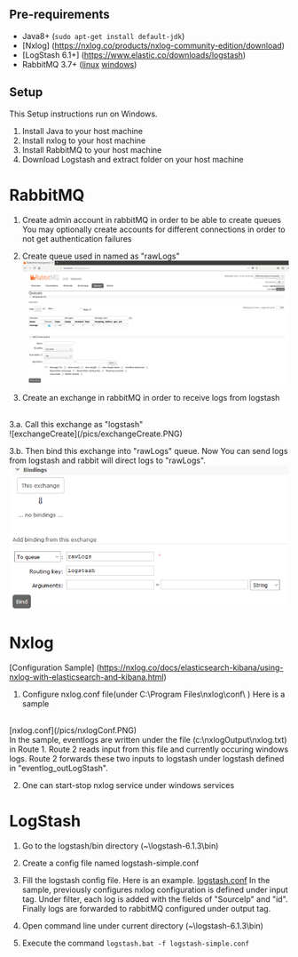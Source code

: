 ## Pre-requirements
*  Java8+ (`sudo apt-get install default-jdk`)
*  [Nxlog] (https://nxlog.co/products/nxlog-community-edition/download)
*  [LogStash 6.1+] (https://www.elastic.co/downloads/logstash)
*  RabbitMQ 3.7+ ([linux](https://tecadmin.net/install-rabbitmq-server-on-ubuntu/#) [windows](https://cmatskas.com/getting-started-with-rabbitmq-on-windows/))


## Setup
This Setup instructions run on Windows.

1.  Install Java to your host machine
2.  Install nxlog to your host machine
3.  Install RabbitMQ to your host machine
4.  Download Logstash and extract folder on your host machine

# RabbitMQ
1.  Create admin account in rabbitMQ in order to be able to create queues
You may optionally create accounts for different connections in order to not get authentication failures
2.  Create queue used in named as "rawLogs"
![rabbitQueues](/pics/rabbitQueues.PNG)

3.  Create an exchange in rabbitMQ in order to receive logs from logstash
<br>
3.a.  Call this exchange as "logstash"
<br>
![exchangeCreate](/pics/exchangeCreate.PNG)

3.b.  Then bind this exchange into "rawLogs" queue. Now You can send logs from logstash and rabbit will direct logs to "rawLogs".
<br>
![exchangeBindPNG](/pics/exchangeBindPNG.PNG)

# Nxlog
[Configuration Sample] (https://nxlog.co/docs/elasticsearch-kibana/using-nxlog-with-elasticsearch-and-kibana.html)
1.  Configure nxlog.conf file(under C:\Program Files\nxlog\conf\ )  Here is a sample
<br>
[nxlog.conf](/pics/nxlogConf.PNG)
<br>
In the sample, eventlogs are written under the file (c:\nxlogOutput\nxlog.txt) in Route 1. Route 2 reads input from this file and currently occuring windows logs. Route 2 forwards these two inputs to logstash under logstash defined in "eventlog_outLogStash".

2.  One can start-stop nxlog service under windows services

# LogStash
1.  Go to the logstash/bin directory (~\logstash-6.1.3\bin)
2.  Create a config file named logstash-simple.conf
3.  Fill the logstash config file. Here is an example.
[logstash.conf](/pics/logstashConf.PNG)
In the sample, previously configures nxlog configuration is defined under input tag. Under filter, each log is added with the fields of "SourceIp" and "id". Finally logs are forwarded to rabbitMQ configured under output tag.

4.  Open command line under current directory (~\logstash-6.1.3\bin)
5.  Execute the command `logstash.bat -f logstash-simple.conf`
